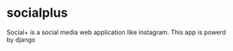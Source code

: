 # socialplus
Social+ is a social media web application like instagram. This app is powerd by django
